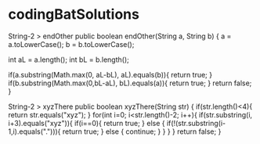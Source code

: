 # codingBatSolutions

String-2 > endOther
public boolean endOther(String a, String b) {
  a = a.toLowerCase();
  b = b.toLowerCase();
  
  int aL = a.length();
  int bL = b.length();
  
  if(a.substring(Math.max(0, aL-bL), aL).equals(b)){
    return true;
  }
  if(b.substring(Math.max(0,bL-aL), bL).equals(a)){
    return true;
  }
  return false;
}  

String-2 > xyzThere
public boolean xyzThere(String str) {
  if(str.length()<4){
    return str.equals("xyz");
    }
  for(int i=0; i<str.length()-2; i++){
    if(str.substring(i, i+3).equals("xyz")){
      if(i==0){
        return true;
      }
      else {
      if(!(str.substring(i-1,i).equals("."))){
        return true;
      } else {
        continue;
      }
    }
  }
  }
  return false;
 }



